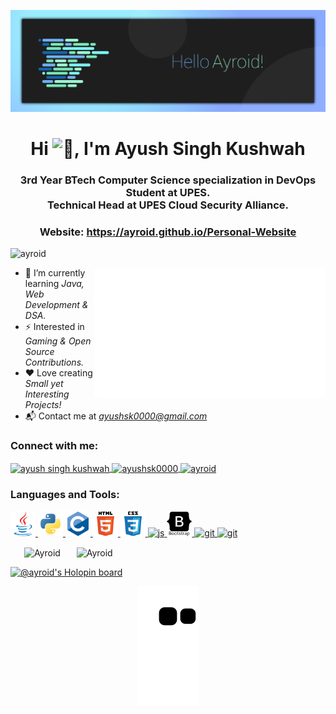 [![MasterHead](https://github.com/Ayroid/Ayroid/blob/main/20221019_014220.jpg)](https://Ayroid.io)

<h1 align="center">Hi <img src="https://raw.githubusercontent.com/nixin72/nixin72/master/wave.gif" alt="👋" height="45" width="45"/>, I'm Ayush Singh Kushwah</h1>
<h3 align="center">3rd Year BTech Computer Science specialization in DevOps Student at UPES.<br>Technical Head at UPES Cloud Security Alliance.</h3>
<h3 align="center">Website: <a href="https://ayroid.github.io/Personal-Website">https://ayroid.github.io/Personal-Website</a></h3>

<p align="left"> <img src="https://komarev.com/ghpvc/?username=ayroid&label=Profile%20views&color=0e75b6&style=flat" alt="ayroid" /> </p>

<img align="right" alt="Coding" width="370" style="border-radius:5px" src="https://github.com/Ayroid/Ayroid/blob/main/20221002_231734.png">

- 🌱 I’m currently learning *Java, Web Development & DSA.*
- ⚡ Interested in *Gaming & Open Source Contributions.*
- ❤️ Love creating *Small yet Interesting Projects!*
- 📬 Contact me at *ayushsk0000@gmail.com*

<h3 align="left">Connect with me:</h3>

<p align="left">
  
<a href="https://www.linkedin.com/in/ayush-singh-kushwah-0a42aa221/" target="_blank">
<img align="center" src="https://raw.githubusercontent.com/rahuldkjain/github-profile-readme-generator/master/src/images/icons/Social/linked-in-alt.svg" alt="ayush singh kushwah" height="30" width="40"/>
</a>
  
<a href="https://www.leetcode.com/ayushsk0000" target="_blank">
<img align="center" src="https://raw.githubusercontent.com/rahuldkjain/github-profile-readme-generator/master/src/images/icons/Social/leet-code.svg" alt="ayushsk0000" height="30" width="40"/>
</a>

<a href="https://www.hackerrank.com/ayroid" target="_blank">
<img align="center" src="https://raw.githubusercontent.com/rahuldkjain/github-profile-readme-generator/master/src/images/icons/Social/hackerrank.svg" alt="ayroid" height="30" width="40"/>
</a>

</p>

<h3 align="left">Languages and Tools:</h3>

<p align="left">
  
<a href="https://www.java.com" target="_blank" rel="noreferrer">
  <img src="https://raw.githubusercontent.com/devicons/devicon/master/icons/java/java-original.svg" alt="java" width="40" height="40"/>
</a>
  
<a href="https://www.python.org" target="_blank" rel="noreferrer">
  <img src="https://raw.githubusercontent.com/devicons/devicon/master/icons/python/python-original.svg" alt="python" width="40" height="40"/>
</a>
  
<a href="https://www.cprogramming.com/" target="_blank" rel="noreferrer">
  <img src="https://raw.githubusercontent.com/devicons/devicon/master/icons/c/c-original.svg" alt="c" width="40" height="40"/>
</a>
  
<a href="https://www.w3.org/html/" target="_blank" rel="noreferrer">
  <img src="https://raw.githubusercontent.com/devicons/devicon/master/icons/html5/html5-original-wordmark.svg" alt="html5" width="40" height="40"/>
</a>
  
<a href="https://www.w3schools.com/css/" target="_blank" rel="noreferrer">
  <img src="https://raw.githubusercontent.com/devicons/devicon/master/icons/css3/css3-original-wordmark.svg" alt="css3" width="40" height="40"/>
</a>
  
<a href="https://www.w3schools.com/js/" target="_blank" rel="noreferrer">
  <img src="https://upload.wikimedia.org/wikipedia/commons/thumb/6/6a/JavaScript-logo.png/240px-JavaScript-logo.png" alt="js" width="40" height="40"/>
</a>
  
<a href="https://getbootstrap.com" target="_blank" rel="noreferrer">
  <img src="https://raw.githubusercontent.com/devicons/devicon/master/icons/bootstrap/bootstrap-plain-wordmark.svg" alt="bootstrap" width="40" height="40"/>
</a>
  
<a href="https://git-scm.com/" target="_blank" rel="noreferrer">
  <img src="https://www.vectorlogo.zone/logos/git-scm/git-scm-icon.svg" alt="git" width="40" height="40"/>
</a>
  
<a href="https://ubuntu.com/" target="_blank" rel="noreferrer">
  <img src="https://www.vectorlogo.zone/logos/ubuntu/ubuntu-icon.svg" alt="git" width="40" height="40"/>
</a> 
  
</p>

<p> &ensp; &ensp; <img align="center" src="https://github-readme-stats.vercel.app/api/top-langs?username=Ayroid&show_icons=true&locale=en&layout=compact&theme=midnight-purple" alt="Ayroid" width="357"/> &ensp; &ensp; <img align="center" src="https://github-readme-streak-stats.herokuapp.com/?user=ayroid&layout=compact&theme=midnight-purple" alt="Ayroid" width="425"/></p>

[![@ayroid's Holopin board](https://holopin.io/api/user/board?user=ayroid)](https://holopin.io/@ayroid)

<p align="center">
  <img src="https://github.com/ayroid/ayroid/raw/output/github-contribution-grid-snake.svg"
alt="snake"></center>
</p>
